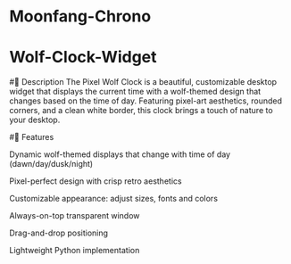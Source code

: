 # Moonfang-Chrono
# Wolf-Clock-Widget

#📝 Description
The Pixel Wolf Clock is a beautiful, customizable desktop widget that displays the current time with a wolf-themed design that changes based on the time of day. Featuring pixel-art aesthetics, rounded corners, and a clean white border, this clock brings a touch of nature to your desktop.

#🌟 Features

Dynamic wolf-themed displays that change with time of day (dawn/day/dusk/night)

Pixel-perfect design with crisp retro aesthetics

Customizable appearance: adjust sizes, fonts and colors

Always-on-top transparent window

Drag-and-drop positioning

Lightweight Python implementation
